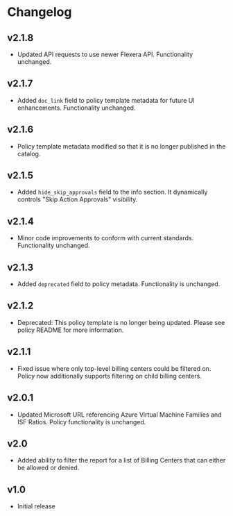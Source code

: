 # Changelog

## v2.1.8

- Updated API requests to use newer Flexera API. Functionality unchanged.

## v2.1.7

- Added `doc_link` field to policy template metadata for future UI enhancements. Functionality unchanged.

## v2.1.6

- Policy template metadata modified so that it is no longer published in the catalog.

## v2.1.5

- Added `hide_skip_approvals` field to the info section. It dynamically controls "Skip Action Approvals" visibility.

## v2.1.4

- Minor code improvements to conform with current standards. Functionality unchanged.

## v2.1.3

- Added `deprecated` field to policy metadata. Functionality is unchanged.

## v2.1.2

- Deprecated: This policy template is no longer being updated. Please see policy README for more information.

## v2.1.1

- Fixed issue where only top-level billing centers could be filtered on. Policy now additionally supports filtering on child billing centers.

## v2.0.1

- Updated Microsoft URL referencing Azure Virtual Machine Families and ISF Ratios. Policy functionality is unchanged.

## v2.0

- Added ability to filter the report for a list of Billing Centers that can either be allowed or denied.

## v1.0

- Initial release
